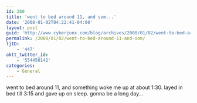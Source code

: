 ```yaml
---
id: 280
title: 'went to bed around 11, and som...'
date: '2008-01-02T04:22:41-04:00'
layout: post
guid: 'http://www.cyberjunx.com/blog/archives/2008/01/02/went-to-bed-around-11-and-som/'
permalink: /2008/01/02/went-to-bed-around-11-and-som/
ljID:
    - '447'
aktt_twitter_id:
    - '554450142'
categories:
    - General
---
```


went to bed around 11, and something woke me up at about 1:30. layed in bed till 3:15 and gave up on sleep. gonna be a long day…